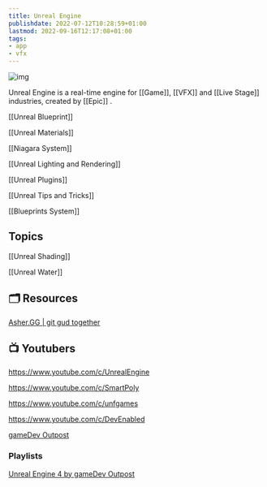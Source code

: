 ```yaml
---
title: Unreal Engine
publishdate: 2022-07-12T10:28:59+01:00
lastmod: 2022-09-16T12:17:08+01:00
tags: 
- app
- vfx
---
```








![img](https://www.fxguide.com/wp-content/uploads/2021/12/06_cinematic-copy.jpg)



Unreal Engine is a real-time engine for [[Game]], [[VFX]] and [[Live Stage]] industries, created by [[Epic]] .



[[Unreal Blueprint]]

[[Unreal Materials]]

[[Niagara System]]

[[Unreal Lighting and Rendering]]

[[Unreal Plugins]]

[[Unreal Tips and Tricks]]

[[Blueprints System]]



## Topics

[[Unreal Shading]]

[[Unreal Water]]





## 🗂 Resources 



[Asher.GG | git gud together](http://asher.gg/)



## 📺 Youtubers 





https://www.youtube.com/c/UnrealEngine

https://www.youtube.com/c/SmartPoly



https://www.youtube.com/c/unfgames

https://www.youtube.com/c/DevEnabled



[gameDev Outpost](https://www.youtube.com/channel/UC3Yf1SuYLc5WdChEgXRA6OQ)





### Playlists

[Unreal Engine 4 by gameDev Outpost](https://www.youtube.com/playlist?list=PLomQNLPOWtzbpKLbhlyYYneuoPfMgfE9f)





